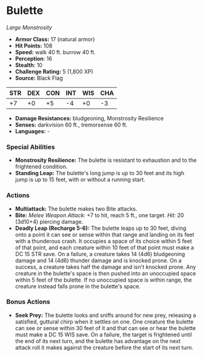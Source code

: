 # Bulette

*Large* *Monstrosity*

- **Armor Class:** 17 (natural armor)
- **Hit Points:** 108 
- **Speed:** walk 40 ft. burrow 40 ft.
- **Perception**: 16
- **Stealth**: 10
- **Challenge Rating:** 5 (1,800 XP)
- **Source:** Black Flag

| STR | DEX | CON | INT | WIS | CHA |
| --- | --- | --- | --- | --- | --- |
| +7 | +0 | +5 | -4 | +0 | -3 |

- **Damage Resistances:** bludgeoning, Monstrosity Resilience
- **Senses:** darkvision 60 ft., tremorsense 60 ft.
- **Languages:** -

### Special Abilities

- **Monstrosity Resilience:** The bulette is resistant to exhaustion and to the frightened condition.
- **Standing Leap:** The bulette's long jump is up to 30 feet and its high jump is up to 15 feet, with or without a running start.

### Actions

- **Multiattack:** The bulette makes two Bite attacks.
- **Bite:** _Melee Weapon Attack:_ +7 to hit, reach 5 ft., one target. _Hit:_ 20 (3d10+4) piercing damage.
- **Deadly Leap (Recharge 5-6):** The bulette leaps up to 30 feet, diving onto a point it can see or sense within that range and landing on its feet with a thunderous crash. It occupies a space of its choice within 5 feet of that point, and each creature within 10 feet of that point must make a DC 15 STR save. On a failure, a creature takes 14 (4d6) bludgeoning damage and 14 (4d6) thunder damage and is knocked prone. On a success, a creature takes half the damage and isn't knocked prone. Any creature in the bulette's space is then pushed into an unoccupied space within 5 feet of the bulette. If no unoccupied space is within range, the creature instead falls prone in the bulette's space.

### Bonus Actions

- **Seek Prey:** The bulette looks and sniffs around for new prey, releasing a satisfied, guttural chirp when it settles on one. One creature the bulette can see or sense within 30 feet of it and that can see or hear the bulette must make a DC 15 WIS save. On a failure, the target is frightened until the end of its next turn, and the bulette has advantage on the next attack roll it makes against the creature before the start of its next turn.
